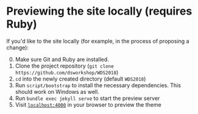 # Previewing the site locally (requires Ruby) 

If you'd like to the site locally (for example, in the process of proposing a change):

0. Make sure Git and Ruby are installed. 
1. Clone the project repository (`git clone https://github.com/dsworkshop/WDS2018`)
2. `cd` into the newly created directory (default `WDS2018`)
3. Run `script/bootstrap` to install the necessary dependencies. This should work on Windows as well.
4. Run `bundle exec jekyll serve` to start the preview server
5. Visit [`localhost:4000`](http://localhost:4000) in your browser to preview the theme

